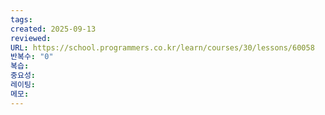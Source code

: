 ```yaml
---
tags:
created: 2025-09-13
reviewed:
URL: https://school.programmers.co.kr/learn/courses/30/lessons/60058
반복수: "0"
복습:
중요성:
레이팅:
메모:
---
```

